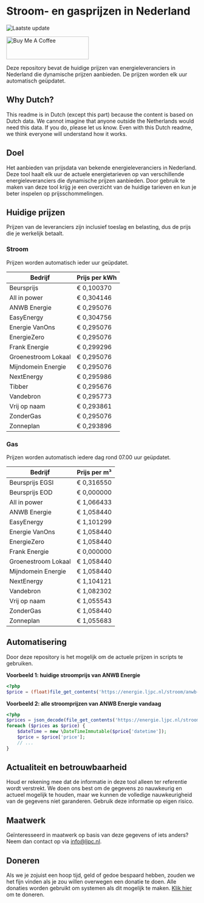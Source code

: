 # Stroom- en gasprijzen in Nederland

![Laatste update](https://img.shields.io/badge/laatste%20update-2023--09--03%2004%3A00%20CET-brightgreen)

<a href="https://www.buymeacoffee.com/Lars-" target="_blank"><img src="https://cdn.buymeacoffee.com/buttons/v2/default-orange.png" alt="Buy Me A Coffee" height="60" style="height: 60px !important;width: 217px !important;" ></a>

Deze repository bevat de huidige prijzen van energieleveranciers in Nederland die dynamische prijzen aanbieden. De prijzen worden elk uur automatisch geüpdatet.

## Why Dutch?

This readme is in Dutch (except this part) because the content is based on Dutch data. We cannot imagine that anyone outside the Netherlands would need this data. If you do, please let us know. Even with this Dutch readme, we think
everyone will understand how it works.

## Doel

Het aanbieden van prijsdata van bekende energieleveranciers in Nederland. Deze tool haalt elk uur de actuele energietarieven op van verschillende energieleveranciers die dynamische prijzen aanbieden. Door gebruik te maken van deze tool
krijg je een overzicht van de huidige tarieven en kun je beter inspelen op prijsschommelingen.

## Huidige prijzen

Prijzen van de leveranciers zijn inclusief toeslag en belasting, dus de prijs die je werkelijk betaalt.

### Stroom

Prijzen worden automatisch ieder uur geüpdatet.

 Bedrijf | Prijs per kWh 
---------|---------------
Beursprijs | € 0,100370
All in power | € 0,304146
ANWB Energie | € 0,295076
EasyEnergy | € 0,304756
Energie VanOns | € 0,295076
EnergieZero | € 0,295076
Frank Energie | € 0,299296
Groenestroom Lokaal | € 0,295076
Mijndomein Energie | € 0,295076
NextEnergy | € 0,295986
Tibber | € 0,295676
Vandebron | € 0,295773
Vrij op naam | € 0,293861
ZonderGas | € 0,295076
Zonneplan | € 0,293896


### Gas

Prijzen worden automatisch iedere dag rond 07.00 uur geüpdatet.

 Bedrijf | Prijs per m³ 
---------|--------------
Beursprijs EGSI | € 0,316550
Beursprijs EOD | € 0,000000
All in power | € 1,066433
ANWB Energie | € 1,058440
EasyEnergy | € 1,101299
Energie VanOns | € 1,058440
EnergieZero | € 1,058440
Frank Energie | € 0,000000
Groenestroom Lokaal | € 1,058440
Mijndomein Energie | € 1,058440
NextEnergy | € 1,104121
Vandebron | € 1,082302
Vrij op naam | € 1,055543
ZonderGas | € 1,058440
Zonneplan | € 1,055683


## Automatisering

Door deze repository is het mogelijk om de actuele prijzen in scripts te gebruiken.

**Voorbeeld 1: huidige stroomprijs van ANWB Energie**

```php
<?php
$price = (float)file_get_contents('https://energie.ljpc.nl/stroom/anwb-energie-nu.txt');

```

**Voorbeeld 2: alle stroomprijzen van ANWB Energie vandaag**

```php
<?php
$prices = json_decode(file_get_contents('https://energie.ljpc.nl/stroom/all-in-power-vandaag.json'),true);
foreach ($prices as $price) {
    $dateTime = new \DateTimeImmutable($price['datetime']);
    $price = $price['price'];
    // ...
}
```

## Actualiteit en betrouwbaarheid

Houd er rekening mee dat de informatie in deze tool alleen ter referentie wordt verstrekt. We doen ons best om de gegevens zo nauwkeurig en actueel mogelijk te houden, maar we kunnen de volledige nauwkeurigheid van de gegevens niet
garanderen. Gebruik deze informatie op eigen risico.

## Maatwerk

Geïnteresseerd in maatwerk op basis van deze gegevens of iets anders? Neem dan contact op
via [info@ljpc.nl](mailto:info@ljpc.nl?subject=Energie%20prijzen).

## Doneren

Als we je zojuist een hoop tijd, geld of gedoe bespaard hebben, zouden we het fijn vinden als je zou willen overwegen een
donatie te doen. Alle donaties worden gebruikt om systemen als dit mogelijk te
maken. [Klik hier](https://www.buymeacoffee.com/Lars-) om te doneren.
